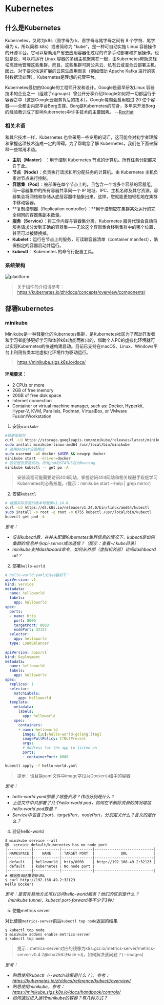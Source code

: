 # Kubernetes

## 什么是Kubernetes

Kubernetes，又称为k8s（首字母为 k、首字母与尾字母之间有 8 个字符、尾字母为 s，所以简称 k8s）或者简称为 "kube"，是一种可自动实施 Linux 容器操作的开源平台。它可以帮助用户省去应用容器化过程的许多手动部署和扩展操作。也就是说，可以将运行 Linux 容器的多组主机聚集在一起，由Kubernetes帮助您轻松高效地管理这些集群。而且，这些集群可跨公共云、私有云或混合云部署主机。因此，对于要求快速扩展的云原生应用而言（例如借助 Apache Kafka 进行的实时数据流处理），Kubernetes是理想的托管平台。

Kubernetes最初由Google的工程师开发和设计。Google是最早研发Linux 容器技术的企业之一（组建了cgroups）曾公开分享介绍Google如何将一切都运行于容器之中（这是Google云服务背后的技术）。Google每周会启用超过 20 亿个容器——全都由内部平台Borg支撑。Borg是Kubernetes的前身，多年来开发Borg的经验教训成了影响Kubernetes中许多技术的主要因素。    --[RedHat](https://www.redhat.com/zh/topics/containers/what-is-kubernetes)

### 相关术语

和其它技术一样，Kubernetes 也会采用一些专用的词汇，这可能会对初学者理解和掌握这项技术造成一定的障碍。为了帮助您了解 Kubernetes，我们在下面来解释一些常用术语。  

- **主机（Master）** ：用于控制 Kubernetes 节点的计算机。所有任务分配都来自于此。  
- **节点（Node）**：负责执行请求和所分配任务的计算机。由 Kubernetes 主机负责对节点进行控制。  
- **容器集（Pod）**：被部署在单个节点上的，且包含一个或多个容器的容器组。同一容器集中的所有容器共享同一个 IP 地址、IPC、主机名称及其它资源。容器集会将网络和存储从底层容器中抽象出来。这样，您就能更加轻松地在集群中移动容器。  
- **复制控制器（Replication controller）：**用于控制应在集群某处运行的完全相同的容器集副本数量。  
- **服务（Service）**：将工作内容与容器集分离。Kubernetes 服务代理会自动将服务请求分发到正确的容器集——无论这个容器集会移到集群中的哪个位置，甚至可以被替换掉。  
- **Kubelet**：运行在节点上的服务，可读取容器清单（container manifest），确保指定的容器启动并运行。  
- **kubectl**： Kubernetes 的命令行配置工具。

### 系统架构

![plantform](../pic/03/k8s-arch.png)

> 关于组件的介绍请参考：<https://kubernetes.io/zh/docs/concepts/overview/components/>

## 部署kubernetes

### minikube

Minikube是一种轻量化的Kubernetes集群，是Kubernetes社区为了帮助开发者和学习者能够更好学习和体验k8s功能而推出的，借助个人PC的虚拟化环境就可以实现Kubernetes的快速构建启动。目前已支持在macOS、Linux、Windows平台上利用各类本地虚拟化环境作为驱动运行。

> <https://minikube.sigs.k8s.io/docs/>  

#### 环境要求：

* 2 CPUs or more
* 2GB of free memory
* 20GB of free disk space
* Internet connection
* Container or virtual machine manager, such as: Docker, Hyperkit, Hyper-V, KVM, Parallels, Podman, VirtualBox, or VMware Fusion/Workstation


1. 安装`minikube`

```sh
#获取安装包
curl -LO https://storage.googleapis.com/minikube/releases/latest/minikube-linux-amd64
sudo install minikube-linux-amd64 /usr/local/bin/minikube
# 选用docker安装模式
sudo usermod -aG docker $USER && newgrp docker
minikube start --driver=docker
# 验证是否安装成功，所有pod的STATUS应为Running
minikube kubectl -- get po -A
```

> 安装流程可能需要访问404网站，掌握访问404网站和相关规避手段是学习Kubernetes的必备技能。(提示：minikube start --help | grep mirror)

2. 安装`kubectl`

```sh
# 根据实际安装的版本号替换v1.24.0
curl -LO https://dl.k8s.io/release/v1.24.0/bin/linux/amd64/kubectl
sudo install -o root -g root -m 0755 kubectl /usr/local/bin/kubectl
kubectl get pod -A
```

*思考：*
- *安装kubectl后，在并未配置Kubernetes集群信息的情况下，kubectl是如何集群的信息并与api-server成功通信？（提示：查看~/.kube目录）*
- *minikube支持dashboard命令，如何从外部（虚拟机外部）访问dashboard url？*

2. 部署`hello-world` 

```yaml
# hello-world.yaml文件内容如下：
apiVersion: v1
kind: Service
metadata:
  name: helloworld
  labels:
    app: helloworld
spec:
  ports:
  - name: http
    port: 8000
    targetPort: 8080
    nodePort: 32123
  selector:
    app: helloworld
  type: LoadBalancer
---
apiVersion: apps/v1
kind: Deployment
metadata:
  name: helloworld
  labels:
    app: helloworld
spec:
  replicas: 1
  selector:
    matchLabels:
      app: helloworld
  template:
    metadata:
      labels:
        app: helloworld
    spec:
      containers:
      - name: helloworld
        image: [ID]/hello-world-golang:[tag]
        imagePullPolicy: IfNotPresent
        args:
        # Address for the app to listen on
        ports:
        - containerPort: 8080
```

```sh
kubectl apply -f hello-world.yaml
```

> 提示：请替换yaml文件中image字段为Docker小结中的容器  

*思考：*
- *hello-world.yaml部署了哪些资源？作用分别是什么？*
- *上述文件中共部署了几个hello-world pod，如何在不删除资源的情况增加hello-world pod数量？*
- *Service中包含了port、targetPort、nodePort，分别定义什么？含义的是什么？*

4. 验证hello-world

```
$ minikube service --all
😿  service default/kubernetes has no node port
|-----------|------------|--------------|---------------------------|
| NAMESPACE |    NAME    | TARGET PORT  |            URL            |
|-----------|------------|--------------|---------------------------|
| default   | helloworld | http/8000    | http://192.168.49.2:32123 |
| default   | kubernetes | No node port |
|-----------|------------|--------------|---------------------------|
# 根据查询结果更新URL
$ curl http://192.168.49.2:32123
Hello Docker!
```

*思考：是否有其他方式可以访问hello-world服务？他们的区别是什么？（minikube tunnel、kubectl port-forward等不少于3种）*

5. 使能metrics server

对比使能`metrics-server`前后`kubectl top node`返回的结果

```
$ kubectl top node
$ minikube addons enable metrics-server
$ kubectl top node
```

> 提示：metrics-server对应的镜像为k8s.gcr.io/metrics-server/metrics-server:v0.4.2@sha256:[Hash-id]，如何解决该问题？(--images)  

*思考：*
- *熟悉使用kubectl（--watch效果是什么？），参考：<https://kubernetes.io/zh/docs/reference/kubectl/overview/>*
- *熟悉使用minikube，参考：<https://minikube.sigs.k8s.io/docs/handbook/controls/>*
- *如何通过进入运行minikube的容器？有几种方式？*
